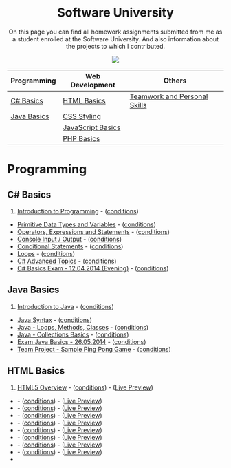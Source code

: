 <h1 align="center">Software University</h1>

<p align="center">On this page you can find all homework assignments submitted from me as a student enrolled at the Software University. And also information about the projects to which I contributed.</p>
<p align="center"><a href="http://softuni.bg/"><img src="https://raw.githubusercontent.com/zhivko-georgiev/SoftUni/master/Others/Software-University-Logo-blue-horizontal.png" /></a></p>

| Programming                                                                                | Web Development                                                                                  | Others																					                         |	
| ------------------------------------------------------------------------------------------ |                         -------------------------------------------------------------------- | -------------------------------------------------------------------- |
| [C# Basics](#c-basics)                                                         	     | [HTML Basics](#html-basics)                                                              | [Teamwork and Personal Skills](#teamwork-and-personal-skills)                                                     |                                        
| [Java Basics](#java-basics)                                                                | [CSS Styling](#css-basics)                                                             |
|                                                                    | [JavaScript Basics](#javascript-basics)
|												                     | [PHP Basics](#php-basics)								                                                             |

# Programming 

## C# Basics

1. [Introduction to Programming](https://github.com/zhivko-georgiev/SoftUni/tree/master/C%23%20Basics%20Homeworks/1.%20Introduction-to-Programming) - ([conditions](https://github.com/zhivko-georgiev/SoftUni/blob/master/C%23%20Basics%20Homeworks/1.%20Introduction-to-Programming/README.md))
* [Primitive Data Types and Variables](https://github.com/zhivko-georgiev/SoftUni/tree/master/C%23%20Basics%20Homeworks/2.%20Primitive-Data-Types-and-Variables) - ([conditions](https://github.com/zhivko-georgiev/SoftUni/blob/master/C%23%20Basics%20Homeworks/2.%20Primitive-Data-Types-and-Variables/README.md))
* [Operators, Expressions and Statements](https://github.com/zhivko-georgiev/SoftUni/tree/master/C%23%20Basics%20Homeworks/3.%20Operators-Expressions-and-Statements) - ([conditions](https://github.com/zhivko-georgiev/SoftUni/blob/master/C%23%20Basics%20Homeworks/3.%20Operators-Expressions-and-Statements/README.md))
* [Console Input / Output](https://github.com/zhivko-georgiev/SoftUni/tree/master/C%23%20Basics%20Homeworks/4.%20ConsoleIn-ConsoleOut) - ([conditions](https://github.com/zhivko-georgiev/SoftUni/blob/master/C%23%20Basics%20Homeworks/4.%20ConsoleIn-ConsoleOut/README.md))
* [Conditional Statements](https://github.com/zhivko-georgiev/SoftUni/tree/master/C%23%20Basics%20Homeworks/5.%20Conditional%20Statements) - ([conditions](https://github.com/zhivko-georgiev/SoftUni/blob/master/C%23%20Basics%20Homeworks/5.%20Conditional%20Statements/README.md))
* [Loops](https://github.com/zhivko-georgiev/SoftUni/tree/master/C%23%20Basics%20Homeworks/6.%20Loops) - ([conditions](https://github.com/zhivko-georgiev/SoftUni/blob/master/C%23%20Basics%20Homeworks/6.%20Loops/README.md))
* [C# Advanced Topics](https://github.com/zhivko-georgiev/SoftUni/tree/master/C%23%20Basics%20Homeworks/7.%20C%23%20Advanced%20Topics) - ([conditions](https://github.com/zhivko-georgiev/SoftUni/blob/master/C%23%20Basics%20Homeworks/7.%20C%23%20Advanced%20Topics/README.md))
* [C# Basics Exam - 12.04.2014 (Evening)](https://github.com/zhivko-georgiev/SoftUni/tree/master/C%23%20Basics%20Homeworks/8.%20C%23%20Basics%20Exam) - ([conditions](https://github.com/zhivko-georgiev/SoftUni/blob/master/C%23%20Basics%20Homeworks/8.%20C%23%20Basics%20Exam/README.md))

## Java Basics

1. [Introduction to Java](https://github.com/zhivko-georgiev/SoftUni/tree/master/Java%20Basics/1.%20Introduction-to-Java/Homework) - ([conditions](https://github.com/zhivko-georgiev/SoftUni/blob/master/Java%20Basics/1.%20Introduction-to-Java/Homework/readme.md))
* [Java Syntax](https://github.com/zhivko-georgiev/SoftUni/tree/master/Java%20Basics/2.%20Java-Syntax/Homework) - ([conditions](https://github.com/zhivko-georgiev/SoftUni/blob/master/Java%20Basics/2.%20Java-Syntax/Homework/README.md))
* [Java - Loops, Methods, Classes](https://github.com/zhivko-georgiev/SoftUni/tree/master/Java%20Basics/3.%20Java-Loops%2C%20Methods%2C%20Classes) - ([conditions](https://github.com/zhivko-georgiev/SoftUni/blob/master/Java%20Basics/3.%20Java-Loops%2C%20Methods%2C%20Classes/README.md))
* [Java - Collections Basics](https://github.com/zhivko-georgiev/SoftUni/tree/master/Java%20Basics/4.%20Java-Collections-Basics) - ([conditions](https://github.com/zhivko-georgiev/SoftUni/blob/master/Java%20Basics/4.%20Java-Collections-Basics/README.md))
* [Exam Java Basics - 26.05.2014](http://judge.softuni.bg/Contests/12/Java-Basics-Exam-26-May-2014) - ([conditions](https://github.com/zhivko-georgiev/SoftUni/blob/master/Java%20Basics/Java%20Basics%20-%20Exam%2026.05.2014/README.md))
* [Team Project - Sample Ping Pong Game](https://github.com/zhivko-georgiev/SoftUni/tree/master/Java%20Basics/Team%20Project) - ([conditions](https://github.com/zhivko-georgiev/SoftUni/blob/master/Java%20Basics/Team%20Project/README.md))

## HTML Basics

1. [HTML5 Overview](https://github.com/zhivko-georgiev/SoftUni/tree/master/Web%20Fundamentals%20-%20HTML%20%2B%20CSS/1.%20HTML5%20Overview%20-%20Homework) - ([conditions](https://github.com/zhivko-georgiev/SoftUni/blob/master/Web%20Fundamentals%20-%20HTML%20%2B%20CSS/1.%20HTML5%20Overview%20-%20Homework/README.md)) - ([Live Preview](http://zhivko.softuni-friends.org/homeworks/HTML5%20Overview%20-%20Homework/index.html))
* []() - ([conditions]()) - ([Live Preview]())
* []() - ([conditions]()) - ([Live Preview]())
* []() - ([conditions]()) - ([Live Preview]())
* []() - ([conditions]()) - ([Live Preview]())
* []() - ([conditions]()) - ([Live Preview]())
* []() - ([conditions]()) - ([Live Preview]())
* []() - ([conditions]()) - ([Live Preview]())
* []() - ([conditions]()) - ([Live Preview]())
* 